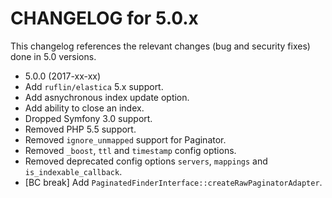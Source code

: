 CHANGELOG for 5.0.x
===================

This changelog references the relevant changes (bug and security fixes) done
in 5.0 versions.

* 5.0.0 (2017-xx-xx)
 * Add `ruflin/elastica` 5.x support.
 * Add asnychronous index update option.
 * Add ability to close an index.
 * Dropped Symfony 3.0 support.
 * Removed PHP 5.5 support.
 * Removed `ignore_unmapped` support for Paginator.
 * Removed `_boost`, `ttl` and `timestamp` config options.
 * Removed deprecated config options `servers`, `mappings` and `is_indexable_callback`.
 * [BC break] Add `PaginatedFinderInterface::createRawPaginatorAdapter`.
